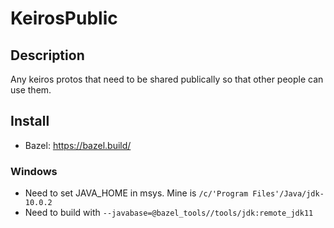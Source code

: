 # KeirosPublic

## Description
Any keiros protos that need to be shared publically so that other people can use them. 

## Install 
* Bazel: https://bazel.build/

### Windows
* Need to set JAVA_HOME in msys. Mine is ```/c/'Program Files'/Java/jdk-10.0.2```
* Need to build with ```--javabase=@bazel_tools//tools/jdk:remote_jdk11```
